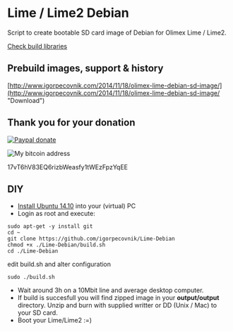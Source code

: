 Lime / Lime2 Debian
================

Script to create bootable SD card image of Debian for Olimex Lime / Lime2.

[Check build libraries](https://github.com/igorpecovnik/lib)

Prebuild images, support & history
------------------
[http://www.igorpecovnik.com/2014/11/18/olimex-lime-debian-sd-image/](http://www.igorpecovnik.com/2014/11/18/olimex-lime-debian-sd-image/ "Download")

Thank you for your donation
------------------

[![Paypal donate](https://www.paypalobjects.com/en_US/i/btn/btn_donate_SM.gif)](https://www.paypal.com/cgi-bin/webscr?cmd=_s-xclick&hosted_button_id=CUYH2KR36YB7W)

![My bitcoin address](http://www.igorpecovnik.com/wp-content/uploads/2014/10/bitcoinigor.png)

17vT6hV83EQ6rizbWeasfy1tWEzFpzYqEE

DIY
------------------
- [Install Ubuntu 14.10](http://releases.ubuntu.com/14.10/) into your (virtual) PC
- Login as root and execute:
```shell
sudo apt-get -y install git
cd ~
git clone https://github.com/igorpecovnik/Lime-Debian
chmod +x ./Lime-Debian/build.sh
cd ./Lime-Debian
```
edit build.sh and alter configuration

```shell
sudo ./build.sh
```
- Wait around 3h on a 10Mbit line and average desktop computer.
- If build is succesfull you will find zipped image in your **output/output** directory. Unzip and burn with supplied writter or DD (Unix / Mac) to your SD card.
- Boot your Lime/Lime2 :=)
